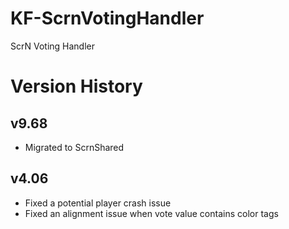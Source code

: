 # KF-ScrnVotingHandler
ScrN Voting Handler

# Version History

## v9.68
- Migrated to ScrnShared

## v4.06
- Fixed a potential player crash issue
- Fixed an alignment issue when vote value contains color tags
